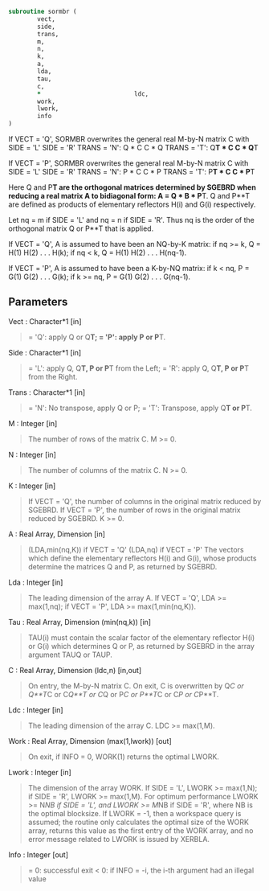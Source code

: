 ```fortran
subroutine sormbr (
		vect,
		side,
		trans,
		m,
		n,
		k,
		a,
		lda,
		tau,
		c,
		*                          ldc,
		work,
		lwork,
		info
)
```

 If VECT = 'Q', SORMBR overwrites the general real M-by-N matrix C
 with
                 SIDE = 'L'     SIDE = 'R'
 TRANS = 'N':      Q * C          C * Q
 TRANS = 'T':      Q**T * C       C * Q**T

 If VECT = 'P', SORMBR overwrites the general real M-by-N matrix C
 with
                 SIDE = 'L'     SIDE = 'R'
 TRANS = 'N':      P * C          C * P
 TRANS = 'T':      P**T * C       C * P**T

 Here Q and P**T are the orthogonal matrices determined by SGEBRD when
 reducing a real matrix A to bidiagonal form: A = Q * B * P**T. Q and
 P**T are defined as products of elementary reflectors H(i) and G(i)
 respectively.

 Let nq = m if SIDE = 'L' and nq = n if SIDE = 'R'. Thus nq is the
 order of the orthogonal matrix Q or P**T that is applied.

 If VECT = 'Q', A is assumed to have been an NQ-by-K matrix:
 if nq >= k, Q = H(1) H(2) . . . H(k);
 if nq < k, Q = H(1) H(2) . . . H(nq-1).

 If VECT = 'P', A is assumed to have been a K-by-NQ matrix:
 if k < nq, P = G(1) G(2) . . . G(k);
 if k >= nq, P = G(1) G(2) . . . G(nq-1).

## Parameters
Vect : Character*1 [in]
> = 'Q': apply Q or Q**T;
> = 'P': apply P or P**T.

Side : Character*1 [in]
> = 'L': apply Q, Q**T, P or P**T from the Left;
> = 'R': apply Q, Q**T, P or P**T from the Right.

Trans : Character*1 [in]
> = 'N':  No transpose, apply Q  or P;
> = 'T':  Transpose, apply Q**T or P**T.

M : Integer [in]
> The number of rows of the matrix C. M >= 0.

N : Integer [in]
> The number of columns of the matrix C. N >= 0.

K : Integer [in]
> If VECT = 'Q', the number of columns in the original
> matrix reduced by SGEBRD.
> If VECT = 'P', the number of rows in the original
> matrix reduced by SGEBRD.
> K >= 0.

A : Real Array, Dimension [in]
> (LDA,min(nq,K)) if VECT = 'Q'
> (LDA,nq)        if VECT = 'P'
> The vectors which define the elementary reflectors H(i) and
> G(i), whose products determine the matrices Q and P, as
> returned by SGEBRD.

Lda : Integer [in]
> The leading dimension of the array A.
> If VECT = 'Q', LDA >= max(1,nq);
> if VECT = 'P', LDA >= max(1,min(nq,K)).

Tau : Real Array, Dimension (min(nq,k)) [in]
> TAU(i) must contain the scalar factor of the elementary
> reflector H(i) or G(i) which determines Q or P, as returned
> by SGEBRD in the array argument TAUQ or TAUP.

C : Real Array, Dimension (ldc,n) [in,out]
> On entry, the M-by-N matrix C.
> On exit, C is overwritten by Q*C or Q**T*C or C*Q**T or C*Q
> or P*C or P**T*C or C*P or C*P**T.

Ldc : Integer [in]
> The leading dimension of the array C. LDC >= max(1,M).

Work : Real Array, Dimension (max(1,lwork)) [out]
> On exit, if INFO = 0, WORK(1) returns the optimal LWORK.

Lwork : Integer [in]
> The dimension of the array WORK.
> If SIDE = 'L', LWORK >= max(1,N);
> if SIDE = 'R', LWORK >= max(1,M).
> For optimum performance LWORK >= N*NB if SIDE = 'L', and
> LWORK >= M*NB if SIDE = 'R', where NB is the optimal
> blocksize.
> If LWORK = -1, then a workspace query is assumed; the routine
> only calculates the optimal size of the WORK array, returns
> this value as the first entry of the WORK array, and no error
> message related to LWORK is issued by XERBLA.

Info : Integer [out]
> = 0:  successful exit
> < 0:  if INFO = -i, the i-th argument had an illegal value

